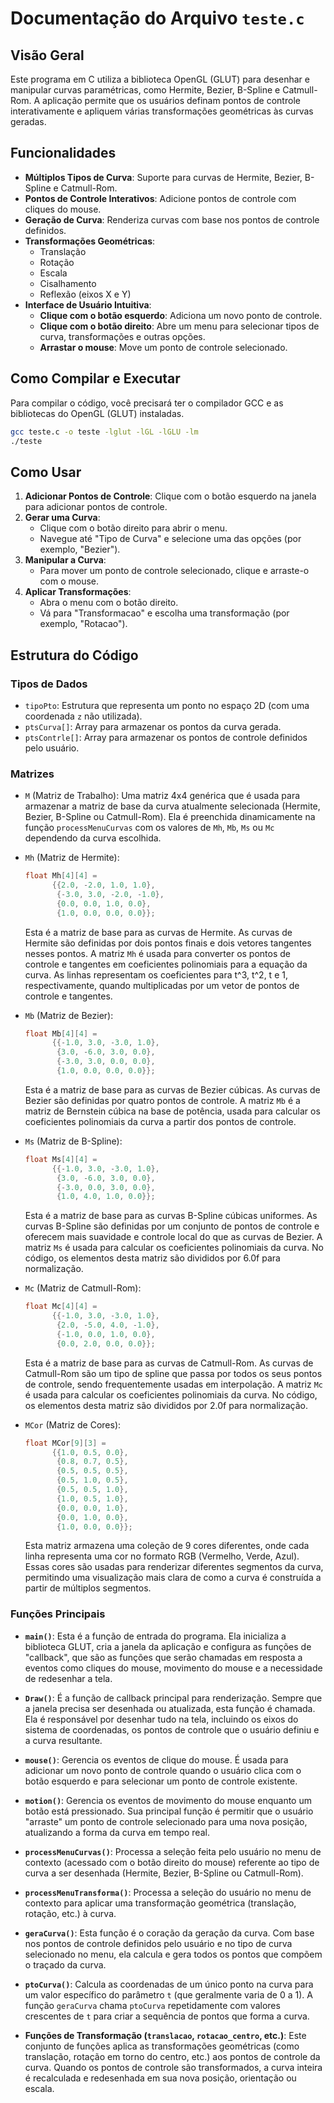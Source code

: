 # Documentação do Arquivo `teste.c`

## Visão Geral

Este programa em C utiliza a biblioteca OpenGL (GLUT) para desenhar e manipular curvas paramétricas, como Hermite, Bezier, B-Spline e Catmull-Rom. A aplicação permite que os usuários definam pontos de controle interativamente e apliquem várias transformações geométricas às curvas geradas.

## Funcionalidades

- **Múltiplos Tipos de Curva**: Suporte para curvas de Hermite, Bezier, B-Spline e Catmull-Rom.
- **Pontos de Controle Interativos**: Adicione pontos de controle com cliques do mouse.
- **Geração de Curva**: Renderiza curvas com base nos pontos de controle definidos.
- **Transformações Geométricas**:
  - Translação
  - Rotação
  - Escala
  - Cisalhamento
  - Reflexão (eixos X e Y)
- **Interface de Usuário Intuitiva**:
  - **Clique com o botão esquerdo**: Adiciona um novo ponto de controle.
  - **Clique com o botão direito**: Abre um menu para selecionar tipos de curva, transformações e outras opções.
  - **Arrastar o mouse**: Move um ponto de controle selecionado.

## Como Compilar e Executar

Para compilar o código, você precisará ter o compilador GCC e as bibliotecas do OpenGL (GLUT) instaladas.

```bash
gcc teste.c -o teste -lglut -lGL -lGLU -lm
./teste
```

## Como Usar

1. **Adicionar Pontos de Controle**: Clique com o botão esquerdo na janela para adicionar pontos de controle.
2. **Gerar uma Curva**:
   - Clique com o botão direito para abrir o menu.
   - Navegue até "Tipo de Curva" e selecione uma das opções (por exemplo, "Bezier").
3. **Manipular a Curva**:
   - Para mover um ponto de controle selecionado, clique e arraste-o com o mouse.
4. **Aplicar Transformações**:
   - Abra o menu com o botão direito.
   - Vá para "Transformacao" e escolha uma transformação (por exemplo, "Rotacao").

## Estrutura do Código

### Tipos de Dados

- `tipoPto`: Estrutura que representa um ponto no espaço 2D (com uma coordenada `z` não utilizada).
- `ptsCurva[]`: Array para armazenar os pontos da curva gerada.
- `ptsContrle[]`: Array para armazenar os pontos de controle definidos pelo usuário.

### Matrizes

- `M` (Matriz de Trabalho): Uma matriz 4x4 genérica que é usada para armazenar a matriz de base da curva atualmente selecionada (Hermite, Bezier, B-Spline ou Catmull-Rom). Ela é preenchida dinamicamente na função `processMenuCurvas` com os valores de `Mh`, `Mb`, `Ms` ou `Mc` dependendo da curva escolhida.

- `Mh` (Matriz de Hermite):
  ```c
  float Mh[4][4] =
  		{{2.0, -2.0, 1.0, 1.0},
  		 {-3.0, 3.0, -2.0, -1.0},
  		 {0.0, 0.0, 1.0, 0.0},
  		 {1.0, 0.0, 0.0, 0.0}};
  ```
  Esta é a matriz de base para as curvas de Hermite. As curvas de Hermite são definidas por dois pontos finais e dois vetores tangentes nesses pontos. A matriz `Mh` é usada para converter os pontos de controle e tangentes em coeficientes polinomiais para a equação da curva. As linhas representam os coeficientes para t^3, t^2, t e 1, respectivamente, quando multiplicadas por um vetor de pontos de controle e tangentes.

- `Mb` (Matriz de Bezier):
  ```c
  float Mb[4][4] =
  		{{-1.0, 3.0, -3.0, 1.0},
  		 {3.0, -6.0, 3.0, 0.0},
  		 {-3.0, 3.0, 0.0, 0.0},
  		 {1.0, 0.0, 0.0, 0.0}};
  ```
  Esta é a matriz de base para as curvas de Bezier cúbicas. As curvas de Bezier são definidas por quatro pontos de controle. A matriz `Mb` é a matriz de Bernstein cúbica na base de potência, usada para calcular os coeficientes polinomiais da curva a partir dos pontos de controle.

- `Ms` (Matriz de B-Spline):
  ```c
  float Ms[4][4] =
  		{{-1.0, 3.0, -3.0, 1.0},
  		 {3.0, -6.0, 3.0, 0.0},
  		 {-3.0, 0.0, 3.0, 0.0},
  		 {1.0, 4.0, 1.0, 0.0}};
  ```
  Esta é a matriz de base para as curvas B-Spline cúbicas uniformes. As curvas B-Spline são definidas por um conjunto de pontos de controle e oferecem mais suavidade e controle local do que as curvas de Bezier. A matriz `Ms` é usada para calcular os coeficientes polinomiais da curva. No código, os elementos desta matriz são divididos por 6.0f para normalização.

- `Mc` (Matriz de Catmull-Rom):
  ```c
  float Mc[4][4] =
  		{{-1.0, 3.0, -3.0, 1.0},
  		 {2.0, -5.0, 4.0, -1.0},
  		 {-1.0, 0.0, 1.0, 0.0},
  		 {0.0, 2.0, 0.0, 0.0}};
  ```
  Esta é a matriz de base para as curvas de Catmull-Rom. As curvas de Catmull-Rom são um tipo de spline que passa por todos os seus pontos de controle, sendo frequentemente usadas em interpolação. A matriz `Mc` é usada para calcular os coeficientes polinomiais da curva. No código, os elementos desta matriz são divididos por 2.0f para normalização.

- `MCor` (Matriz de Cores):
  ```c
  float MCor[9][3] =
  		{{1.0, 0.5, 0.0},
  		 {0.8, 0.7, 0.5},
  		 {0.5, 0.5, 0.5},
  		 {0.5, 1.0, 0.5},
  		 {0.5, 0.5, 1.0},
  		 {1.0, 0.5, 1.0},
  		 {0.0, 0.0, 1.0},
  		 {0.0, 1.0, 0.0},
  		 {1.0, 0.0, 0.0}};
  ```
  Esta matriz armazena uma coleção de 9 cores diferentes, onde cada linha representa uma cor no formato RGB (Vermelho, Verde, Azul). Essas cores são usadas para renderizar diferentes segmentos da curva, permitindo uma visualização mais clara de como a curva é construída a partir de múltiplos segmentos.

### Funções Principais

- **`main()`**: Esta é a função de entrada do programa. Ela inicializa a biblioteca GLUT, cria a janela da aplicação e configura as funções de "callback", que são as funções que serão chamadas em resposta a eventos como cliques do mouse, movimento do mouse e a necessidade de redesenhar a tela.

- **`Draw()`**: É a função de callback principal para renderização. Sempre que a janela precisa ser desenhada ou atualizada, esta função é chamada. Ela é responsável por desenhar tudo na tela, incluindo os eixos do sistema de coordenadas, os pontos de controle que o usuário definiu e a curva resultante.

- **`mouse()`**: Gerencia os eventos de clique do mouse. É usada para adicionar um novo ponto de controle quando o usuário clica com o botão esquerdo e para selecionar um ponto de controle existente.

- **`motion()`**: Gerencia os eventos de movimento do mouse enquanto um botão está pressionado. Sua principal função é permitir que o usuário "arraste" um ponto de controle selecionado para uma nova posição, atualizando a forma da curva em tempo real.

- **`processMenuCurvas()`**: Processa a seleção feita pelo usuário no menu de contexto (acessado com o botão direito do mouse) referente ao tipo de curva a ser desenhada (Hermite, Bezier, B-Spline ou Catmull-Rom).

- **`processMenuTransforma()`**: Processa a seleção do usuário no menu de contexto para aplicar uma transformação geométrica (translação, rotação, etc.) à curva.

- **`geraCurva()`**: Esta função é o coração da geração da curva. Com base nos pontos de controle definidos pelo usuário e no tipo de curva selecionado no menu, ela calcula e gera todos os pontos que compõem o traçado da curva.

- **`ptoCurva()`**: Calcula as coordenadas de um único ponto na curva para um valor específico do parâmetro `t` (que geralmente varia de 0 a 1). A função `geraCurva` chama `ptoCurva` repetidamente com valores crescentes de `t` para criar a sequência de pontos que forma a curva.

- **Funções de Transformação (`translacao`, `rotacao_centro`, etc.)**: Este conjunto de funções aplica as transformações geométricas (como translação, rotação em torno do centro, etc.) aos pontos de controle da curva. Quando os pontos de controle são transformados, a curva inteira é recalculada e redesenhada em sua nova posição, orientação ou escala.
